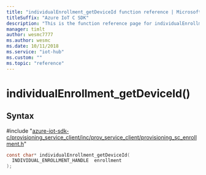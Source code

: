```yaml
---                             
title: "individualEnrollment_getDeviceId function reference | Microsoft Docs" 
titleSuffix: "Azure IoT C SDK"            
description: "This is the function reference page for individualEnrollment_getDeviceId() in the Azure IoT C SDK. This SDK is used with Azure IoT Hub and Azure IoT Hub Device Provisioning Service"            
manager: timlt                 
author: wesmc7777              
ms.author: wesmc               
ms.date: 10/11/2018                    
ms.service: "iot-hub"             
ms.custom: ""                
ms.topic: "reference"        
---                            
```


# individualEnrollment_getDeviceId()

## Syntax

\#include "[azure-iot-sdk-c/provisioning_service_client/inc/prov_service_client/provisioning_sc_enrollment.h](../provisioning-sc-enrollment-h.md)"  
```C
const char* individualEnrollment_getDeviceId(
  INDIVIDUAL_ENROLLMENT_HANDLE  enrollment
);
```

